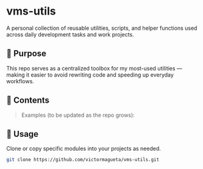 # vms-utils

A personal collection of reusable utilities, scripts, and helper functions used across daily development tasks and work projects.

## 📌 Purpose

This repo serves as a centralized toolbox for my most-used utilities — making it easier to avoid rewriting code and speeding up everyday workflows.

## 🧰 Contents

> Examples (to be updated as the repo grows):


## 🚀 Usage

Clone or copy specific modules into your projects as needed.

```bash
git clone https://github.com/victormagueta/vms-utils.git

